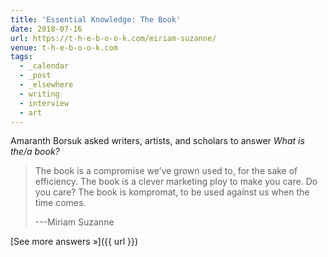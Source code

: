 ```yaml
---
title: 'Essential Knowledge: The Book'
date: 2018-07-16
url: https://t-h-e-b-o-o-k.com/miriam-suzanne/
venue: t-h-e-b-o-o-k.com
tags:
  - _calendar
  - _post
  - _elsewhere
  - writing
  - interview
  - art
---
```


Amaranth Borsuk asked
writers, artists, and scholars
to answer *What is the/a book?*

> The book is a compromise we’ve grown used to,
> for the sake of efficiency.
> The book is a clever marketing ploy to make you care.
> Do you care?
> The book is kompromat,
> to be used against us when the time comes.
>
> ---Miriam Suzanne

[See more answers »]({{ url }})
